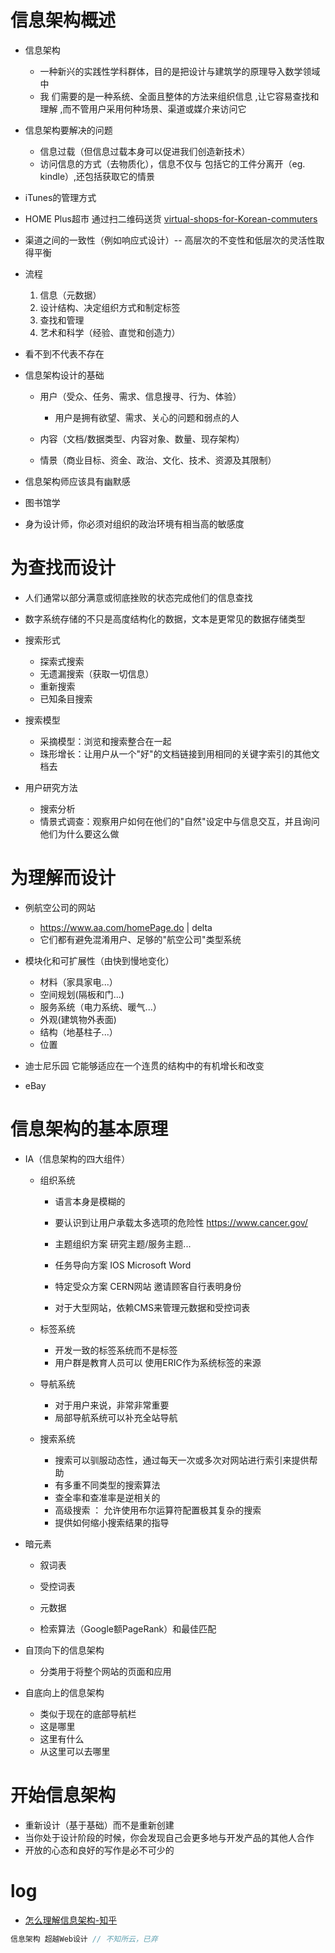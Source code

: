 # 信息架构概述

- 信息架构

  - 一种新兴的实践性学科群体，目的是把设计与建筑学的原理导入数学领域中
  - 我 们需要的是一种系统、全面且整体的方法来组织信息 ,让它容易查找和理解 ,而不管用户采用何种场景、渠道或媒介来访问它

- 信息架构要解决的问题

  - 信息过载（但信息过载本身可以促进我们创造新技术）
  - 访问信息的方式（去物质化），信息不仅与 包括它的工件分离开（eg. kindle）,还包括获取它的情景

- iTunes的管理方式

- HOME Plus超市 通过扫二维码送货 [virtual-shops-for-Korean-commuters](http://www.telegraph.co.uk/technology/mobile-phones/8601147/Tesco-builds-virtual-shops-for-Korean-commuters.html)

- 渠道之间的一致性（例如响应式设计）-- 高层次的不变性和低层次的灵活性取得平衡

- 流程

  1. 信息（元数据）
  2. 设计结构、决定组织方式和制定标签
  3. 查找和管理
  4. 艺术和科学（经验、直觉和创造力）

- 看不到不代表不存在

- 信息架构设计的基础

  - 用户（受众、任务、需求、信息搜寻、行为、体验）

    - 用户是拥有欲望、需求、关心的问题和弱点的人

  - 内容（文档/数据类型、内容对象、数量、现存架构）

  - 情景（商业目标、资金、政治、文化、技术、资源及其限制）

- 信息架构师应该具有幽默感

- 图书馆学

- 身为设计师，你必须对组织的政治环境有相当高的敏感度

# 为查找而设计

- 人们通常以部分满意或彻底挫败的状态完成他们的信息查找
- 数字系统存储的不只是高度结构化的数据，文本是更常见的数据存储类型
- 搜索形式

  - 探索式搜索
  - 无遗漏搜索（获取一切信息）
  - 重新搜索
  - 已知条目搜索

- 搜索模型

  - 采摘模型：浏览和搜索整合在一起
  - 珠形增长：让用户从一个"好"的文档链接到用相同的关键字索引的其他文档去

- 用户研究方法

  - 搜索分析
  - 情景式调查：观察用户如何在他们的"自然"设定中与信息交互，并且询问他们为什么要这么做

# 为理解而设计

- 例航空公司的网站

  - <https://www.aa.com/homePage.do> | delta
  - 它们都有避免混淆用户、足够的"航空公司"类型系统

- 模块化和可扩展性（由快到慢地变化）

  - 材料（家具家电...）
  - 空间规划(隔板和门...)
  - 服务系统（电力系统、暖气...）
  - 外观(建筑物外表面)
  - 结构（地基柱子...）
  - 位置

- 迪士尼乐园 它能够适应在一个连贯的结构中的有机增长和改变

- eBay

# 信息架构的基本原理

- IA（信息架构的四大组件）

  - 组织系统

    - 语言本身是模糊的

    - 要认识到让用户承载太多选项的危险性 <https://www.cancer.gov/>

    - 主题组织方案 研究主题/服务主题...

    - 任务导向方案 IOS Microsoft Word

    - 特定受众方案 CERN网站 邀请顾客自行表明身份

    - 对于大型网站，依赖CMS来管理元数据和受控词表

  - 标签系统

    - 开发一致的标签系统而不是标签
    - 用户群是教育人员可以 使用ERIC作为系统标签的来源

  - 导航系统

    - 对于用户来说，非常非常重要
    - 局部导航系统可以补充全站导航

  - 搜索系统

    - 搜索可以驯服动态性，通过每天一次或多次对网站进行索引来提供帮助
    - 有多重不同类型的搜索算法
    - 查全率和查准率是逆相关的
    - 高级搜索 ： 允许使用布尔运算符配置极其复杂的搜索
    - 提供如何缩小搜索结果的指导

- 暗元素

  - 叙词表

  - 受控词表

  - 元数据

  - 检索算法（Google额PageRank）和最佳匹配

- 自顶向下的信息架构

  - 分类用于将整个网站的页面和应用

- 自底向上的信息架构

  - 类似于现在的底部导航栏
  - 这是哪里
  - 这里有什么
  - 从这里可以去哪里

# 开始信息架构

- 重新设计（基于基础）而不是重新创建
- 当你处于设计阶段的时候，你会发现自己会更多地与开发产品的其他人合作
- 开放的心态和良好的写作是必不可少的

# log

- [怎么理解信息架构-知乎](https://www.zhihu.com/question/19719820)

```javascript
信息架构 超越Web设计 // 不知所云，已弃
```
